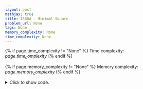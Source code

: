 ```yaml
---
layout: post
mathjax: true
title: 1360A - Minimal Square
problem_url: None
tags: None
memory_complexity: None
time_complexity: None
---
```




{% if page.time_complexity != "None" %}
Time complexity: ${{ page.time_complexity }}$
{% endif %}

{% if page.memory_complexity != "None" %}
Memory complexity: ${{ page.memory_complexity }}$
{% endif %}

<details>
<summary>
<p style="display:inline">Click to show code.</p>
</summary>
```cpp
{% raw %}
using namespace std;
int main(void)
{
    int t, a, b, ans;
    cin >> t;
    while (t--)
    {
        cin >> a >> b;
        if (a > b)
            swap(a, b);
        if (2 * a > b)
            ans = 2 * a * 2 * a;
        else
            ans = b * b;
        cout << ans << endl;
    }
    return 0;
}

{% endraw %}
```
</details>

